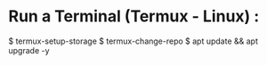 # Run a Terminal (Termux - Linux) :

$ termux-setup-storage
$ termux-change-repo
$ apt update && apt upgrade -y
